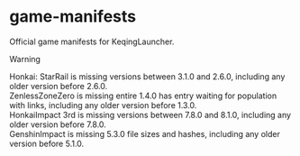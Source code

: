 # game-manifests
Official game manifests for KeqingLauncher.

> [!WARNING]  
> Honkai: StarRail is missing versions between 3.1.0 and 2.6.0, including any older version before 2.6.0.<br>
> ZenlessZoneZero is missing entire 1.4.0 has entry waiting for population with links, including any older version before 1.3.0.<br>
> HonkaiImpact 3rd is missing versions between 7.8.0 and 8.1.0, including any older version before 7.8.0.<br>
> GenshinImpact is missing 5.3.0 file sizes and hashes, including any older version before 5.1.0.